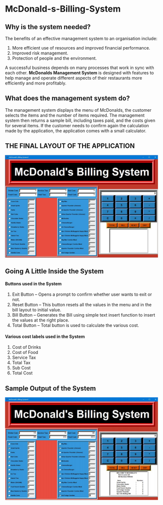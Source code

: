 # McDonald-s-Billing-System

## Why is the system needed?
The benefits of an effective management system to an organisation include:
1. More efficient use of resources and improved financial performance.
2. Improved risk management.
3. Protection of people and the environment.    

A successful business depends on many processes that work in sync with each other. **McDonalds Management System** is designed with features to help manage and operate different aspects of their restaurants more efficiently and more profitably. 

## What does the management system do?
The management system displays the menu of McDonalds, the customer selects the items and the number of items required. The management system then returns a sample bill, including taxes paid, and the costs given for several items. If the customer needs to confirm again the calculation made by the application, the application comes with a small calculator.

## THE FINAL LAYOUT OF THE APPLICATION

<img src="Images/Image1.png">

## Going A  Little Inside the System

#### Buttons used in the System
  1. Exit Button – Opens a prompt to confirm whether user wants to exit or not. 
  2. Reset Button – This button resets all the values in the menu and in the bill layout to
  initial value. 
  3. Bill Button – Generates the Bill using simple text insert function to insert the
  values at the right place. 
  4. Total Button – Total button is used to calculate the various cost.

#### Various cost labels used in the System
1. Cost of Drinks
2. Cost of Food
3. Service Tax
4. Total Tax
5. Sub Cost
6. Total Cost 

## Sample Output of the System

<img src="Images/output1.png">